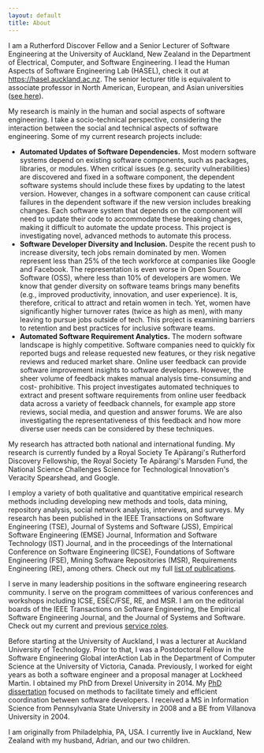 ```yaml
---
layout: default
title: About
---
```


I am a Rutherford Discover Fellow and a Senior Lecturer of Software Engineering at the University of Auckland, New Zealand in the Department of Electrical, Computer, and Software Engineering. I lead the Human Aspects of Software Engineering Lab (HASEL), check it out at <a href="https://hasel.auckland.ac.nz/" target="_blank">https://hasel.auckland.ac.nz</a>.
The senior lecturer title is equivalent to associate professor in North American, European, and Asian universities
(<a href="http://en.wikipedia.org/wiki/Academic_ranks_(Australia_and_New_Zealand)" target="_blank">see here</a>).<br>

My research is mainly in the human and social aspects of software engineering. I take a socio-technical perspective, considering the interaction between the social and technical aspects of software engineering. Some of my current research projects include:
<ul>
<li><b>Automated Updates of Software Dependencies.</b> Most modern software systems depend on existing software components, such as packages, libraries, or modules. When critical issues (e.g. security vulnerabilities) are discovered and fixed in a software component, the dependent software systems should include these fixes by updating to the latest version. However, changes in a software component can cause critical failures in the dependent software if the new version includes breaking changes. Each software system that depends on the component will need to update their code to accommodate these breaking changes, making it difficult to automate the update process. This project is investigating novel, advanced methods to automate this process.</li>
<li><b>Software Developer Diversity and Inclusion.</b> Despite the recent push to increase diversity, tech jobs remain dominated by men. Women represent less than 25% of the tech workforce at companies like Google and Facebook. The representation is even worse in Open Source Software (OSS), where less than 10% of developers are women. We know that gender diversity on software teams brings many benefits (e.g., improved productivity, innovation, and user experience). It is, therefore, critical to attract and retain women in tech. Yet, women have significantly higher turnover rates (twice as high as men), with many leaving to pursue jobs outside of tech. This project is examining barriers to retention and best practices for inclusive software teams.</li>
<li><b>Automated Software Requirement Analytics.</b> The modern software landscape is highly competitive. Software companies need to quickly fix reported bugs and release requested new features, or they risk negative reviews and reduced market share. Online user feedback can provide software improvement insights to software developers. However, the sheer volume of feedback makes manual analysis time-consuming and cost- prohibitive. This project investigates automated techniques to extract and present software requirements from online user feedback data across a variety of feedback channels, for example app store reviews, social media, and question and answer forums. We are also investigating the representativeness of this feedback and how more diverse user needs can be considered by these techniques.</li>
</ul>

My research has attracted both national and international funding. My research is currently funded by a Royal Society Te Apārangi's Rutherford Discovery Fellowship, the Royal Society Te Apārangi's Marsden Fund, the National Science Challenges Science for Technological Innovation's Veracity Spearshead, and Google.

I employ a variety of both qualitative and quantitative empirical research methods including developing new methods and tools, data mining,
repository analysis, social network analysis, interviews, and surveys.
My research has been published in the IEEE Transactions on Software Engineering (TSE), Journal of Systems and Software (JSS), Empirical Software Engineering (EMSE) Journal, Information and Software Technology (IST) Journal, and in the proceedings of the International Conference on Software Engineering (ICSE), Foundations of Software Engineering (FSE), Mining Software Repositories (MSR), Requirements Engineering (RE), among others. Check out my full <a href="/publications.html">list of publications</a>.<br>

I serve in many leadership positions in the software engineering research community.
I serve on the program committees of various conferences and workshops including ICSE, ESEC/FSE, RE, and MSR.
I am on the editorial boards of the IEEE Transactions on Software Engineering, the Empirical Software Engineering Journal, and the Journal of Systems and Software. Check out my current and previous <a href="/service.html">service roles</a>.<br>

Before starting at the University of Auckland, I was a lecturer at Auckland University of Technology.
Prior to that, I was a Postdoctoral Fellow in the Software Engineering Global interAction Lab in the Department of Computer Science at the University of Victoria, Canada.
Previously, I worked for eight years as both a software engineer and a proposal manager at Lockheed Martin.
I obtained my PhD from Drexel University in 2014.
My <a href="./publications/blincoe_thesis.pdf" target="_blank">PhD dissertation</a> focused on methods to facilitate timely and efficient coordination between software developers.
I received a MS in Information Science from Pennsylvania State University in 2008 and a BE from Villanova University in 2004.<br>

I am  originally from Philadelphia, PA, USA. I currently live in Auckland, New Zealand with my husband, Adrian, and our two children.<br>